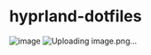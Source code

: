 # hyprland-dotfiles
![image](https://github.com/johnk1917/hyprland-dotfiles/assets/96326315/6d1fc842-6885-4e12-9028-5a059aa1bea6)
![Uploading image.png…]()
